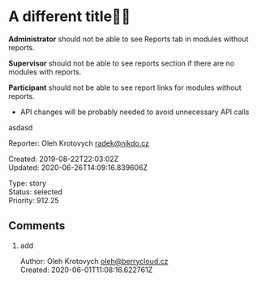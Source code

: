 # A different title🍋🎸

**Administrator** should not be able to see Reports tab in modules without reports.

**Supervisor** should not be able to see reports section if there are no modules with reports.

**Participant** should not be able to see report links for modules without reports.

- API changes will be probably needed to avoid unnecessary API calls

asdasd

Reporter: Oleh Krotovych <radek@nikdo.cz>  

Created: 2019-08-22T22:03:02Z  
Updated: 2020-06-26T14:09:16.839606Z

Type: story  
Status: selected  
Priority: 912.25

## Comments
1.  add

    Author: Oleh Krotovych <oleh@berrycloud.cz>  
    Created: 2020-06-01T11:08:16.622761Z  
